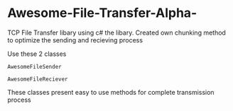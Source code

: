 # Awesome-File-Transfer-Alpha-
TCP File Transfer libary using c# the libary.
Created own chunking method to optimize the sending and recieving process

Use these 2 classes
```
AwesomeFileSender 
```
```
AwesomeFileReciever
```
These classes present easy to use methods for complete transmission process
